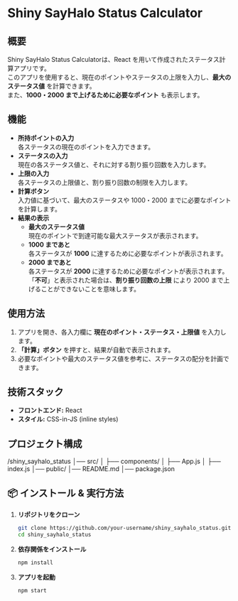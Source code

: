 #  Shiny SayHalo Status Calculator

##  概要
Shiny SayHalo Status Calculatorは、React を用いて作成されたステータス計算アプリです。  
このアプリを使用すると、現在のポイントやステータスの上限を入力し、**最大のステータス値** を計算できます。  
また、**1000・2000 まで上げるために必要なポイント** も表示します。

##  機能
- **所持ポイントの入力**  
  各ステータスの現在のポイントを入力できます。
- **ステータスの入力**  
  現在の各ステータス値と、それに対する割り振り回数を入力します。
- **上限の入力**  
  各ステータスの上限値と、割り振り回数の制限を入力します。
- **計算ボタン**  
  入力値に基づいて、最大のステータスや 1000・2000 までに必要なポイントを計算します。
- **結果の表示**  
  - **最大のステータス値**  
    現在のポイントで到達可能な最大ステータスが表示されます。
  - **1000 まであと**  
    各ステータスが **1000** に達するために必要なポイントが表示されます。
  - **2000 まであと**  
    各ステータスが **2000** に達するために必要なポイントが表示されます。  
    「**不可**」と表示された場合は、**割り振り回数の上限** により 2000 まで上げることができないことを意味します。

##  使用方法
1. アプリを開き、各入力欄に **現在のポイント・ステータス・上限値** を入力します。
2. **「計算」ボタン** を押すと、結果が自動で表示されます。
3. 必要なポイントや最大のステータス値を参考に、ステータスの配分を計画できます。

##  技術スタック
- **フロントエンド:** React
- **スタイル:** CSS-in-JS (inline styles)

##  プロジェクト構成
/shiny_sayhalo_status
│── src/
│   ├── components/
│   ├── App.js
│   ├── index.js
│── public/
│── README.md
│── package.json

## 📦 インストール & 実行方法
1. **リポジトリをクローン**
   ```sh
   git clone https://github.com/your-username/shiny_sayhalo_status.git
   cd shiny_sayhalo_status
1. **依存関係をインストール**
   ```sh
   npm install
1. **アプリを起動**
   ```sh
   npm start

